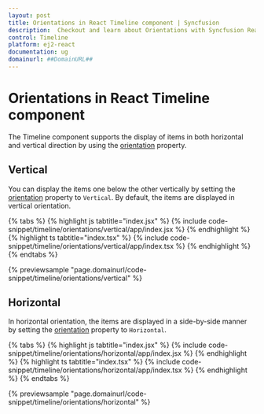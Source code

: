 ```yaml
---
layout: post
title: Orientations in React Timeline component | Syncfusion
description:  Checkout and learn about Orientations with Syncfusion React Timeline component of Syncfusion Essential JS 2 and more.
control: Timeline
platform: ej2-react
documentation: ug
domainurl: ##DomainURL##
---
```


# Orientations in React Timeline component

The Timeline component supports the display of items in both horizontal and vertical direction by using the [orientation](https://ej2.syncfusion.com/react/documentation/api/timeline#orientation) property.

## Vertical

You can display the items one below the other vertically by setting the [orientation](https://ej2.syncfusion.com/react/documentation/api/timeline#orientation) property to `Vertical`. By default, the items are displayed in vertical orientation.

{% tabs %}
{% highlight js tabtitle="index.jsx" %}
{% include code-snippet/timeline/orientations/vertical/app/index.jsx %}
{% endhighlight %}
{% highlight ts tabtitle="index.tsx" %}
{% include code-snippet/timeline/orientations/vertical/app/index.tsx %}
{% endhighlight %}
{% endtabs %}

{% previewsample "page.domainurl/code-snippet/timeline/orientations/vertical" %}

## Horizontal

In horizontal orientation, the items are displayed in a side-by-side manner by setting the [orientation](https://ej2.syncfusion.com/react/documentation/api/timeline#orientation) property to `Horizontal`.

{% tabs %}
{% highlight js tabtitle="index.jsx" %}
{% include code-snippet/timeline/orientations/horizontal/app/index.jsx %}
{% endhighlight %}
{% highlight ts tabtitle="index.tsx" %}
{% include code-snippet/timeline/orientations/horizontal/app/index.tsx %}
{% endhighlight %}
{% endtabs %}

{% previewsample "page.domainurl/code-snippet/timeline/orientations/horizontal" %}

